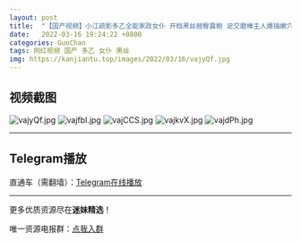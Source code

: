 ```yaml
---
layout: post
title:  "【国产视频】小江疏影多乙全能家政女仆 开档黑丝翘臀露鲍 足交磨棒主人爆插嫩穴释放兽欲"
date:   2022-03-16 19:24:22 +0800
categories: GuoChan
tags: 网红视频 国产 多乙 女仆 黑丝
img: https://kanjiantu.top/images/2022/03/16/vajyQf.jpg
---
```



## 视频截图

![vajyQf.jpg](https://kanjiantu.top/images/2022/03/16/vajyQf.jpg)
![vajfbI.jpg](https://kanjiantu.top/images/2022/03/16/vajfbI.jpg)
![vajCCS.jpg](https://kanjiantu.top/images/2022/03/16/vajCCS.jpg)
![vajkvX.jpg](https://kanjiantu.top/images/2022/03/16/vajkvX.jpg)
![vajdPh.jpg](https://kanjiantu.top/images/2022/03/16/vajdPh.jpg)

* * *
## Telegram播放

直通车（需翻墙）：[Telegram在线播放](https://t.me/mimeijingxuan/74)

* * *
更多优质资源尽在**迷妹精选**！

唯一资源电报群：[点我入群](https://t.me/mimeijingxuan)


